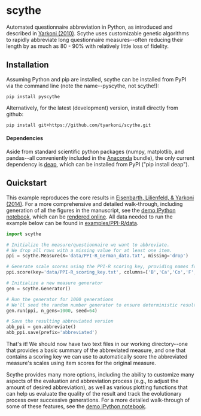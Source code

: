 # scythe
Automated questionnaire abbreviation in Python, as introduced and described in [Yarkoni (2010)](http://pilab.psy.utexas.edu/publications/Yarkoni_JRP_2010a.pdf). Scythe uses customizable genetic algorithms to rapidly abbreviate long questionnaire measures--often reducing their length by as much as 80 - 90% with relatively little loss of fidelity.

## Installation
Assuming Python and pip are installed, scythe can be installed from PyPI via the command line (note the name--pyscythe, not scythe!):
```
pip install pyscythe
```
Alternatively, for the latest (development) version, install directly from github:
```
pip install git+https://github.com/tyarkoni/scythe.git
```
#### Dependencies
Aside from standard scientific python packages (numpy, matplotlib, and pandas--all conveniently included in the [Anaconda](https://store.continuum.io/cshop/anaconda/) bundle), the only current dependency is [deap](https://github.com/DEAP/deap/), which can be installed from PyPI ("pip install deap").

## Quickstart
This example reproduces the core results in [Eisenbarth, Lilienfeld, & Yarkoni (2014)](http://pilab.psy.utexas.edu/publications/Eisenbarth_Psychological_Assessment_2014.pdf). For a more comprehensive and detailed walk-through, including generation of all the figures in the manuscript, see the [demo IPython notebook](https://github.com/tyarkoni/scythe/blob/master/examples/PPI-R/PPI-R%20abbreviation.ipynb), which can be [rendered online](http://nbviewer.ipython.org/github/tyarkoni/scythe/blob/master/examples/PPI-R/PPI-R%20abbreviation.ipynb). All data needed to run the example below can be found in [examples/PPI-R/data](https://github.com/tyarkoni/scythe/tree/master/examples/PPI-R/data).

```python
import scythe

# Initialize the measure/questionnaire we want to abbreviate.
# We drop all rows with a missing value for at least one item.
ppi = scythe.Measure(X='data/PPI-R_German_data.txt', missing='drop')

# Generate scale scores using the PPI-R scoring key, providing names for the columns.
ppi.score(key='data/PPI-R_scoring_key.txt', columns=['B','Ca','Co','F','M','R','So','St'], rescale=True)

# Initialize a new measure generator
gen = scythe.Generator()

# Run the generator for 1000 generations
# We'll seed the random number generator to ensure deterministic results.
gen.run(ppi, n_gens=1000, seed=64)

# Save the resulting abbreviated version
abb_ppi = gen.abbreviate()
abb_ppi.save(prefix='abbreviated')
```
That's it! We should now have two text files in our working directory--one that provides a basic summary of the abbreviated measure, and one that contains a scoring key we can use to automatically score the abbreviated measure's scales using item scores for the original measure.

Scythe provides many more options, including the ability to customize many aspects of the evaluation and abbreviation process (e.g., to adjust the amount of desired abbreviation), as well as various plotting functions that can help us evaluate the quality of the result and track the evolutionary process over successive generations. For a more detailed walk-through of some of these features, see the [demo IPython notebook](http://nbviewer.ipython.org/github/tyarkoni/scythe/blob/master/examples/PPI-R/PPI-R%20abbreviation.ipynb).